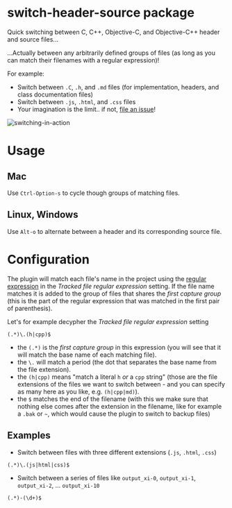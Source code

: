 # switch-header-source package

Quick switching between C, C++, Objective-C, and Objective-C++ header and source
files...

...Actually between any arbitrarily defined groups of files (as long as you can match
their filenames with a regular expression)!

For example:

* Switch between `.C`, `.h`, and `.md` files (for implementation, headers, and
  class documentation files)
* Switch between `.js`, `.html`, and `.css` files
* Your imagination is the limit.. if not, [file an issue](https://github.com/dschwen/switch-header-source/issues)!

![switching-in-action](http://i.imgur.com/TPJtS1n.gif)

# Usage

## Mac
Use ```Ctrl-Option-s``` to cycle though groups of matching files.

## Linux, Windows
Use ```Alt-o``` to alternate between a header and its corresponding source file.

# Configuration

The plugin will match each file's name in the project using the [regular
expression](https://developer.mozilla.org/en-US/docs/Web/JavaScript/Guide/Regular_Expressions)
in the _Tracked file regular expression_ setting. If the file name matches it is
added to the group of files that shares the _first capture group_ (this is the part of the regular expression that was matched in the first pair of parenthesis).

Let's for example decypher the _Tracked file regular expression_ setting

```
(.*)\.(h|cpp)$
```

* the `(.*)` is the _first capture group_ in this expression (you will see that it
  will match the base name of each matching file).
* the `\.` will match a period (the dot that separates the base name from the file extension).
* the `(h|cpp)` means "match a literal `h` _or_ a `cpp` string" (those are the file extensions of the files we want to switch between - and you can specify as many here as you like, e.g. `(h|cpp|md)`).
* the `$` matches the end of the filename (with this we make sure that nothing else comes after the extension in the filename, like for example a `.bak` or `~`, which would cause the plugin to switch to backup files)

## Examples

* Switch between files with three different extensions (`.js`, `.html`, `.css`)
```
(.*)\.(js|html|css)$
```
* Switch between a series of files like `output_xi-0`, `output_xi-1`, `output_xi-2`, ... `output_xi-10`
```
(.*)-(\d+)$
```
